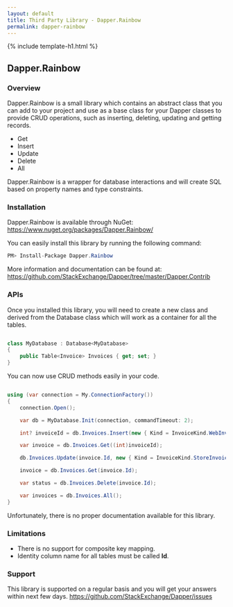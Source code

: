 ```yaml
---
layout: default
title: Third Party Library - Dapper.Rainbow
permalink: dapper-rainbow
---
```


{% include template-h1.html %}

## Dapper.Rainbow

### Overview

Dapper.Rainbow is a small library which contains an abstract class that you can add to your project and use as a base class for your Dapper classes to provide CRUD operations, such as inserting, deleting, updating and getting records.

- Get
- Insert
- Update
- Delete
- All

Dapper.Rainbow is a wrapper for database interactions and will create SQL based on property names and type constraints.

### Installation

Dapper.Rainbow is available through NuGet: <a href="https://www.nuget.org/packages/Dapper.Rainbow/" target="_blank">https://www.nuget.org/packages/Dapper.Rainbow/</a>

You can easily install this library by running the following command:
```csharp
PM> Install-Package Dapper.Rainbow
```

More information and documentation can be found at: <a href="https://github.com/StackExchange/Dapper/tree/master/Dapper.Contrib">https://github.com/StackExchange/Dapper/tree/master/Dapper.Contrib</a>

### APIs

Once you installed this library, you will need to create a new class and derived from the Database<T> class which will work as a container for all the tables.

```csharp

class MyDatabase : Database<MyDatabase>
{
    public Table<Invoice> Invoices { get; set; }
}

```

You can now use CRUD methods easily in your code.

```csharp

using (var connection = My.ConnectionFactory())
{
    connection.Open();

    var db = MyDatabase.Init(connection, commandTimeout: 2);

    int? invoiceId = db.Invoices.Insert(new { Kind = InvoiceKind.WebInvoice, Code = "Insert_Single_1" });

    var invoice = db.Invoices.Get((int)invoiceId);

    db.Invoices.Update(invoice.Id, new { Kind = InvoiceKind.StoreInvoice, Code = "Update_Single_1" });

    invoice = db.Invoices.Get(invoice.Id);

    var status = db.Invoices.Delete(invoice.Id);

    var invoices = db.Invoices.All();
}

```

Unfortunately, there is no proper documentation available for this library.

### Limitations

- There is no support for composite key mapping.
- Identity column name for all tables must be called **Id**.

### Support

This library is supported on a regular basis and you will get your answers within next few days. <a href="https://github.com/StackExchange/Dapper/issues">https://github.com/StackExchange/Dapper/issues</a>

